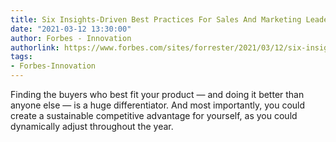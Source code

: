 ```yaml
---
title: Six Insights-Driven Best Practices For Sales And Marketing Leaders
date: "2021-03-12 13:30:00"
author: Forbes - Innovation
authorlink: https://www.forbes.com/sites/forrester/2021/03/12/six-insights-driven-best-practices-for-sales-and-marketing-leaders/
tags:
- Forbes-Innovation
---
```

Finding the buyers who best fit your product — and doing it better than anyone else — is a huge differentiator. And most importantly, you could create a sustainable competitive advantage for yourself, as you could dynamically adjust throughout the year.